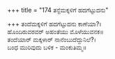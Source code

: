 +++
title = "174 ತನ್ದೆಮಕ್ಕಳಿಗೆ ಹದಗೆಟ್ಟುದನು"

+++
ತಂದೆಮಕ್ಕಳಿಗೆ ಹದಗೆಟ್ಟುದನು ಕಾಣೆಯಾ?।  
ಹೊಂದಿರುವರವರ್ ಅಹಂತೆಯು ಮೊಳೆಯುವನಕ॥  
ತಂದೆಯಾರ್ ಮಕ್ಕಳಾರ್ ನಾನೆಂಬುದೆದ್ದುನಿಲೆ?।  
ಬಂಧ ಮುರಿವುದು ಬಳಿಕ - ಮಂಕುತಿಮ್ಮ॥  
